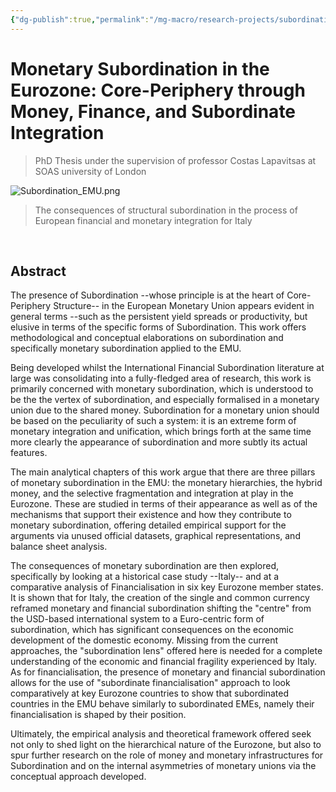```yaml
---
{"dg-publish":true,"permalink":"/mg-macro/research-projects/subordination/","tags":["project","research","ongoing"],"created":"2023-12-11T21:42:32.726+00:00","updated":"2023-12-16T11:58:15.770+00:00"}
---
```



# Monetary Subordination in the Eurozone: Core-Periphery through Money, Finance, and Subordinate Integration

> PhD Thesis under the supervision of professor Costas Lapavitsas at SOAS university of London

![Subordination_EMU.png](/img/user/MG%20Macro/Attachments/Subordination_EMU.png)


> The consequences of structural subordination in the process of European financial and monetary integration for Italy  


<br />

## Abstract

The presence of Subordination --whose principle is at the heart of Core-Periphery Structure-- in the European Monetary Union appears evident in general terms --such as the persistent yield spreads or productivity, but elusive in terms of the specific forms of Subordination.
This work offers methodological and conceptual elaborations on subordination and specifically monetary subordination applied to the EMU.

Being developed whilst the International Financial Subordination literature at large was consolidating into a fully-fledged area of research, this work is primarily concerned with monetary subordination, which is understood to be the the vertex of subordination, and especially formalised in a monetary union due to the shared money. Subordination for a monetary union should be based on the peculiarity of such a system: it is an extreme form of monetary integration and unification, which brings forth at the same time more clearly the appearance of subordination and more subtly its actual features.

The main analytical chapters of this work argue that there are three pillars of monetary subordination in the EMU: the monetary hierarchies, the hybrid money, and the selective fragmentation and integration at play in the Eurozone.
These are studied in terms of their appearance as well as of the mechanisms that support their existence and how they contribute to monetary subordination, offering detailed empirical support for the arguments via unused official datasets, graphical representations, and balance sheet analysis.


The consequences of monetary subordination are then explored, specifically by looking at a historical case study --Italy-- and at a comparative analysis of Financialisation in six key Eurozone member states.
It is shown that for Italy, the creation of the single and common currency reframed monetary and financial subordination shifting the "centre" from the USD-based international system to a Euro-centric form of subordination, which has significant consequences on the economic development of the domestic economy. Missing from the current approaches, the "subordination lens" offered here is needed for a complete understanding of the economic and financial fragility experienced by Italy.
As for financialisation, the presence of monetary and financial subordination allows for the use of "subordinate financialisation" approach to look comparatively at key Eurozone countries to show that subordinated countries in the EMU behave similarly to subordinated EMEs, namely their financialisation is shaped by their position.

Ultimately, the empirical analysis and theoretical framework offered seek not only to shed light on the hierarchical nature of the Eurozone, but also to spur further research on the role of money and monetary infrastructures for Subordination and on the internal asymmetries of monetary unions via the conceptual approach developed.
